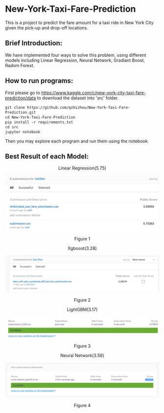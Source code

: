 # New-York-Taxi-Fare-Prediction

This is a project to predict the fare amount for a taxi ride in New York City given the pick-up and drop-off locations.

## Brief Introduction:

We have implemented four ways to solve this problem, using different models including Linear Regression, Neural Network, Gradiant Boost, Radom Forest.

## How to run programs:

First please go to https://www.kaggle.com/c/new-york-city-taxi-fare-prediction/data to download the dataset into 'src' folder.

```
git clone https://github.com/qzhizhou/New-York-Taxi-Fare-Prediction.git
cd New-York-Taxi-Fare-Prediction
pip install -r requirements.txt
cd src
jupyter notebook
```

Then you may explore each program and run them using the notebook.

## Best Result of each Model:
<p align="center">Linear Regression(5.75)</p>

![](https://github.com/qzhizhou/New-York-Taxi-Fare-Prediction/blob/master/pic/Linear.png)

<p align="center">Figure 1</p>
<p align="center">Xgboost(3.28)</p>

![](https://github.com/qzhizhou/New-York-Taxi-Fare-Prediction/blob/master/pic/xgboost.png)

<p align="center">Figure 2</p>
<p align="center">LightGBM(3.17)</p>

![](https://github.com/qzhizhou/New-York-Taxi-Fare-Prediction/blob/master/pic/lightGBM.png)

<p align="center">Figure 3</p>
<p align="center">Neural Network(3.56)</p>

![](https://github.com/qzhizhou/New-York-Taxi-Fare-Prediction/blob/master/pic/NeuralNetwork.png)

<p align="center">Figure 4</p>
